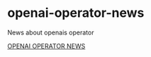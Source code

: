 # openai-operator-news
News about openais operator

[OPENAI OPERATOR NEWS](https://whatsd.news/trending/unleashing-the-future-openais-groundbreaking-operator-ai-tool-what-you-need-to-know-now)
